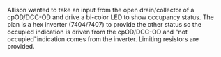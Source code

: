 Allison wanted to take an input from the open drain/collector of a cpOD/DCC-OD and drive a bi-color LED to show occupancy status. The plan is a hex inverter (7404/7407) to provide the other status
so the occupied indication is driven from the cpOD/DCC-OD and "not occupied"indication comes from the inverter. Limiting resistors are provided. 

